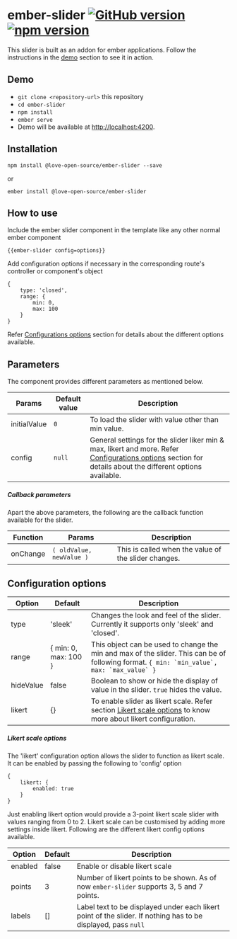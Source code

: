 # ember-slider [![GitHub version](https://badge.fury.io/gh/RVenkatesh%2Fember-slider.svg)](https://badge.fury.io/gh/RVenkatesh%2Fember-slider) [![npm version](https://badge.fury.io/js/%40love-open-source%2Fember-slider.svg)](https://badge.fury.io/js/%40love-open-source%2Fember-slider)

This slider is built as an addon for ember applications. Follow the instructions in the [demo](https://github.com/RVenkatesh/Ember-slider#demo) section to see it in action.

## Demo

* `git clone <repository-url>` this repository
* `cd ember-slider`
* `npm install`
* `ember serve`
* Demo will be available at [http://localhost:4200](http://localhost:4200).

## Installation
```
npm install @love-open-source/ember-slider --save
```
or
```
ember install @love-open-source/ember-slider
```
## How to use
Include the ember slider component in the template like any other normal ember component
```
{{ember-slider config=options}}
```
Add configuration options if necessary in the corresponding route's controller or component's object
```
{
    type: 'closed',
    range: {
        min: 0,
        max: 100
    }
}
```
Refer [Configurations options](https://github.com/RVenkatesh/Ember-slider#configuration-options) section for details about the different options available.

## Parameters

The component provides different parameters as mentioned below.

| Params | Default value | Description |
| --- | --- | --- |
| initialValue | ```0``` | To load the slider with value other than min value. |
| config | ```null``` | General settings for the slider liker min & max, likert and more. Refer [Configurations options](https://github.com/RVenkatesh/Ember-slider#configuration-options) section for details about the different options available. |

##### Callback parameters

Apart the above parameters, the following are the callback function available for the slider.

| Function | Params | Description |
| --- | --- | --- |
| onChange | ```( oldValue, newValue )``` | This is called when the value of the slider changes. |

## Configuration options

| Option | Default | Description |
| --- | --- | --- |
| type | 'sleek' | Changes the look and feel of the slider. Currently it supports only 'sleek' and 'closed'. |
| range | { min: 0, max: 100 } | This object can be used to change the min and max of the slider. This can be of following format. ```{ min: `min_value`, max: `max_value` }``` |
| hideValue | false | Boolean to show or hide the display of value in the slider. ```true``` hides the value. |
| likert | {} | To enable slider as likert scale. Refer section [Likert scale options](https://github.com/RVenkatesh/Ember-Slider/tree/likert-scale-support#likert-scale-options) to know more about likert configuration. |

##### Likert scale options
The 'likert' configuration option allows the slider to function as likert scale. It can be enabled by passing the following to 'config' option 
```
{
    likert: {
        enabled: true
    }
}
```

Just enabling likert option would provide a 3-point likert scale slider with values ranging from 0 to 2. Likert scale can be customised by adding more settings inside likert. Following are the different likert config options available.

| Option | Default | Description |
| --- | --- | --- |
| enabled | false | Enable or disable likert scale |
| points | 3 | Number of likert points to be shown. As of now ```ember-slider``` supports 3, 5 and 7 points. |
| labels | [] | Label text to be displayed under each likert point of the slider. If nothing has to be displayed, pass ```null``` |
